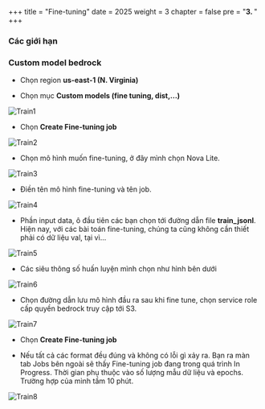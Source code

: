 +++
title = "Fine-tuning"
date = 2025
weight = 3
chapter = false
pre = "<b>3. </b>"
+++

### Các giới hạn

### Custom model bedrock

- Chọn region **us-east-1 (N. Virginia)**

- Chọn mục **Custom models (fine tuning, dist,...)** 

![Train1](/images/3-train/train_1.png)

- Chọn **Create Fine-tuning job**

![Train2](/images/3-train/train_2.png)

- Chọn mô hình muốn fine-tuning, ở đây mình chọn Nova Lite.

![Train3](/images/3-train/train_3.png)

- Điền tên mô hình fine-tuning và tên job.

![Train4](/images/3-train/train_4.png)

- Phần input data, ô đầu tiên các bạn chọn tới đường dẫn file **train_jsonl**. Hiện nay, với các bài toán fine-tuning, chúng ta cũng không cần thiết phải có dữ liệu val, tại vì...

![Train5](/images/3-train/train_5.png)

- Các siêu thông số  huấn luyện mình chọn như hình bên dưới

![Train6](/images/3-train/train_6.png)

- Chọn đường dẫn lưu mô hình đầu ra sau khi fine tune, chọn service role cấp quyền bedrock truy cập tới S3.

![Train7](/images/3-train/train_7.png)

- Chọn **Create Fine-tuning job**

- Nếu tất cả các format đều đúng và không có lỗi gì xảy ra. Bạn ra màn tab Jobs bên ngoài sẽ thấy Fine-tuning job đang trong quá trình In Progress. Thời gian phụ thuộc vào số lượng mẫu dữ liệu và epochs. Trường hợp của mình tầm 10 phút.

![Train8](/images/3-train/train_8.png)